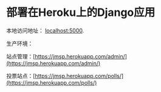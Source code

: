 # 部署在Heroku上的Django应用

本地访问地址： [localhost:5000](http://localhost:5000/).

生产环境：

站点管理：[https://jmsp.herokuapp.com/admin/](https://jmsp.herokuapp.com/admin/)

投票站点：[https://jmsp.herokuapp.com/polls/](https://jmsp.herokuapp.com/polls/)



